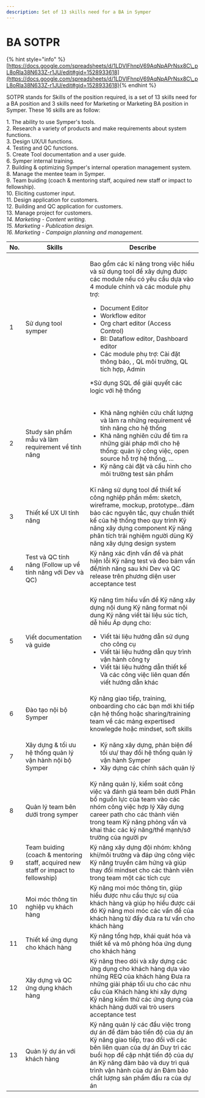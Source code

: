 ```yaml
---
description: Set of 13 skills need for a BA in Symper
---
```


# BA SOTPR

{% hint style="info" %}
[https://docs.google.com/spreadsheets/d/1LDVlFhnpV69AqNpAPrNsx8C\_pL8oRla38N633Z-r1JU/edit#gid=1528933618](https://docs.google.com/spreadsheets/d/1LDVlFhnpV69AqNpAPrNsx8C\_pL8oRla38N633Z-r1JU/edit#gid=1528933618)​
{% endhint %}

SOTPR stands for Skills of the position required, is a set of 13 skills need for a BA position and 3 skills need for Marketing or Marketing BA position in Symper. These 16 skills are as follow:

1\. The ability to use Symper's tools.\
2\. Research a variety of products and make requirements about system functions.\
3\. Design UX/UI functions.\
4\. Testing and QC functions.\
5\. Create Tool documentation and a user guide.\
6\. Symper internal training.\
7\. Building & optimizing Symper's internal operation management system.\
8\. Manage the mentee team in Symper.\
9\. Team buiding (coach & mentoring staff, acquired new staff or impact to fellowship).\
10\. Eliciting customer input.\
11\. Design application for customers.\
12\. Building and QC application for customers.\
13\. Manage project for customers.\
_14. Marketing - Content writing._\
_15. Marketing - Publication design._\
_16. Marketing - Campaign planning and management._

| No. | Skills                                                                             | Describe                                                                                                                                                                                                                                                                                                                                                                                                                                        |
| --- | ---------------------------------------------------------------------------------- | ----------------------------------------------------------------------------------------------------------------------------------------------------------------------------------------------------------------------------------------------------------------------------------------------------------------------------------------------------------------------------------------------------------------------------------------------- |
| 1   | Sử dụng tool symper                                                                | <p>Bao gồm các kĩ năng trong việc hiểu và sử dụng tool để xây dựng được các module nếu có yêu cầu dựa vào 4 module chính và các module phụ trợ:</p><ul><li>Document Editor</li><li>Workflow editor</li><li>Org chart editor (Access Control)</li><li>BI: Dataflow editor, Dashboard editor</li><li>Các module phụ trợ: Cài đặt thông báo, , QL môi trường, QL tích hợp, Admin</li></ul><p>*Sử dụng SQL để giải quyết các logic với hệ thống</p> |
| 2   | Study sản phẩm mẫu và làm requirement về tính năng                                 | <p></p><ul><li>Khả năng nghiên cứu chất lượng và làm ra những requirement về tính năng cho hệ thống</li><li>Khả năng nghiên cứu để tìm ra những giải pháp mới cho hệ thống: quản lý công việc, open source hỗ trợ hệ thống, ...</li><li>Kỹ năng cài đặt và cấu hình cho môi trường test sản phẩm</li></ul>                                                                                                                                      |
| 3   | Thiết kế UX UI tính năng                                                           | Kĩ năng sử dụng tool để thiết kế công nghiệp phần mềm: sketch, wireframe, mockup, prototype...đảm bảo các nguyên tắc, quy chuẩn thiết kế của hệ thống theo quy trình Kỹ năng xây dựng component Kỹ năng phân tích trải nghiệm người dùng Kỹ năng xây dựng design system                                                                                                                                                                         |
| 4   | Test và QC tính năng (Follow up về tính năng với Dev và QC)                        | Kỹ năng xác định vấn đề và phát hiện lỗi Kỹ năng test và đeo bám vấn đề/tính năng sau khi Dev và QC release trên phương diện user acceptance test                                                                                                                                                                                                                                                                                               |
| 5   | Viết documentation và guide                                                        | <p></p><p>Kỹ năng tìm hiểu vấn đề Kỹ năng xây dựng nội dung Kỹ năng format nội dung Kỹ năng viết tài liệu súc tích, dễ hiểu Áp dụng cho:</p><ul><li>Viết tài liệu hướng dẫn sử dụng cho công cụ</li><li>Viết tài liệu hướng dẫn quy trình vận hành công ty</li><li>Viết tài liệu hướng dẫn thiết kế Và các công việc liên quan đến viết hướng dẫn khác</li></ul>                                                                                |
| 6   | Đào tạo nội bộ Symper                                                              | Kỹ năng giao tiếp, training, onboarding cho các bạn mới khi tiếp cận hệ thống hoặc sharing/training team về các mảng expertised knowlegde hoặc mindset, soft skills                                                                                                                                                                                                                                                                             |
| 7   | Xây dựng & tối ưu hệ thống quản lý vận hành nội bộ Symper                          | <p></p><ul><li>Kỹ năng xây dựng, phản biện để tối ưu/ thay đổi hệ thống quản lý vận hành Symper</li><li>Xây dựng các chính sách quản lý</li></ul>                                                                                                                                                                                                                                                                                               |
| 8   | Quản lý team bên dưới trong symper                                                 | Kỹ năng quản lý, kiểm soát công việc và đánh giá team bên dưới Phân bổ nguồn lực của team vào các nhóm công việc hợp lý Xây dựng career path cho các thành viên trong team Kỹ năng phỏng vấn và khai thác các kỹ năng/thế mạnh/sở trường của người pv                                                                                                                                                                                           |
| 9   | Team buiding (coach & mentoring staff, acquired new staff or impact to fellowship) | Kỹ năng xây dựng đội nhóm: không khí/môi trường và đáp ứng công việc Kỹ năng truyền cảm hứng và giúp thay đổi mindset cho các thành viên trong team một các tích cực                                                                                                                                                                                                                                                                            |
| 10  | Moi móc thông tin nghiệp vụ khách hàng                                             | Kỹ năng moi móc thông tin, giúp hiểu được nhu cầu thực sự của khách hàng và giúp họ hiểu được cái đó Kỹ năng moi móc các vấn đề của khách hàng từ đấy đưa ra tư vấn cho khách hàng                                                                                                                                                                                                                                                              |
| 11  | Thiết kế ứng dụng cho khách hàng                                                   | Kỹ năng tổng hợp, khái quát hóa và thiết kế và mô phỏng hóa ứng dụng cho khách hàng                                                                                                                                                                                                                                                                                                                                                             |
| 12  | Xây dựng và QC ứng dụng khách hàng                                                 | Kỹ năng theo dõi và xây dựng các ứng dụng cho khách hàng dựa vào những REQ của khách hàng Đưa ra những giải pháp tối ưu cho các nhu cầu của Khách hàng khi xây dựng Kỹ năng kiểm thử các ứng dụng của khách hàng dưới vai trò users acceptance test                                                                                                                                                                                             |
| 13  | Quản lý dự án với khách hàng                                                       | Kỹ năng quản lý các đầu việc trong dự án để đảm bảo tiến độ của dự án Kỹ năng giao tiếp, trao đổi với các bên liên quan của dự án Duy trì các buổi họp để cập nhật tiến độ của dự án Kỹ năng đảm bảo và duy trì quá trình vận hành của dự án Đảm bảo chất lượng sản phẩm đầu ra của dự án                                                                                                                                                       |

